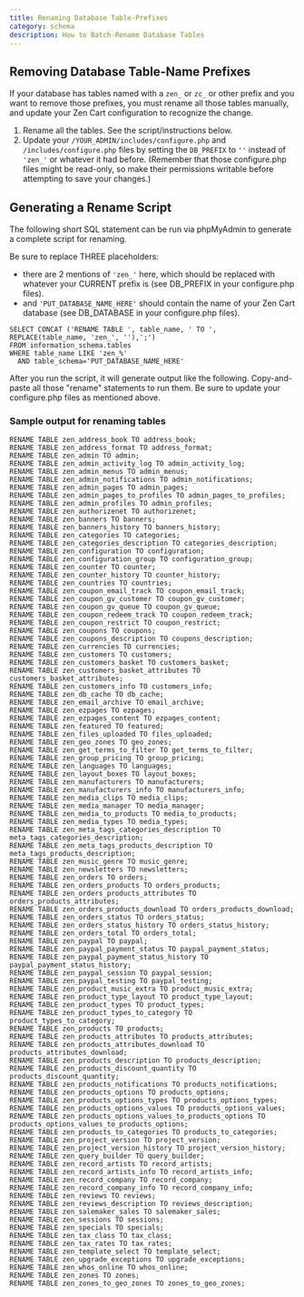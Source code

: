 ```yaml
---
title: Renaming Database Table-Prefixes
category: schema 
description: How to Batch-Rename Database Tables
---
```


## Removing Database Table-Name Prefixes

If your database has tables named with a `zen_` or `zc_` or other prefix and you want to remove those prefixes, you must rename all those tables manually, and update your Zen Cart configuration to recognize the change.

1. Rename all the tables. See the script/instructions below.
2. Update your `/YOUR_ADMIN/includes/configure.php` and `/includes/configure.php` files by setting the `DB_PREFIX` to `''` instead of `'zen_'` or whatever it had before.
 (Remember that those configure.php files might be read-only, so make their permissions writable before attempting to save your changes.)
 

## Generating a Rename Script

The following short SQL statement can be run via phpMyAdmin to generate a complete script for renaming.

Be sure to replace THREE placeholders: 
- there are 2 mentions of `'zen_'` here, which should be replaced with whatever your CURRENT prefix is (see DB_PREFIX in your configure.php files).
- and `'PUT_DATABASE_NAME_HERE'` should contain the name of your Zen Cart database (see DB_DATABASE in your configure.php files).

```
SELECT CONCAT ('RENAME TABLE ', table_name, ' TO ', REPLACE(table_name, 'zen_', ''),';')
FROM information_schema.tables
WHERE table_name LIKE 'zen_%'
  AND table_schema='PUT_DATABASE_NAME_HERE'
```

After you run the script, it will generate output like the following. Copy-and-paste all those "rename" statements to run them.
Be sure to update your configure.php files as mentioned above.

### Sample output for renaming tables
```
RENAME TABLE zen_address_book TO address_book;
RENAME TABLE zen_address_format TO address_format;
RENAME TABLE zen_admin TO admin;
RENAME TABLE zen_admin_activity_log TO admin_activity_log;
RENAME TABLE zen_admin_menus TO admin_menus;
RENAME TABLE zen_admin_notifications TO admin_notifications;
RENAME TABLE zen_admin_pages TO admin_pages;
RENAME TABLE zen_admin_pages_to_profiles TO admin_pages_to_profiles;
RENAME TABLE zen_admin_profiles TO admin_profiles;
RENAME TABLE zen_authorizenet TO authorizenet;
RENAME TABLE zen_banners TO banners;
RENAME TABLE zen_banners_history TO banners_history;
RENAME TABLE zen_categories TO categories;
RENAME TABLE zen_categories_description TO categories_description;
RENAME TABLE zen_configuration TO configuration;
RENAME TABLE zen_configuration_group TO configuration_group;
RENAME TABLE zen_counter TO counter;
RENAME TABLE zen_counter_history TO counter_history;
RENAME TABLE zen_countries TO countries;
RENAME TABLE zen_coupon_email_track TO coupon_email_track;
RENAME TABLE zen_coupon_gv_customer TO coupon_gv_customer;
RENAME TABLE zen_coupon_gv_queue TO coupon_gv_queue;
RENAME TABLE zen_coupon_redeem_track TO coupon_redeem_track;
RENAME TABLE zen_coupon_restrict TO coupon_restrict;
RENAME TABLE zen_coupons TO coupons;
RENAME TABLE zen_coupons_description TO coupons_description;
RENAME TABLE zen_currencies TO currencies;
RENAME TABLE zen_customers TO customers;
RENAME TABLE zen_customers_basket TO customers_basket;
RENAME TABLE zen_customers_basket_attributes TO customers_basket_attributes;
RENAME TABLE zen_customers_info TO customers_info;
RENAME TABLE zen_db_cache TO db_cache;
RENAME TABLE zen_email_archive TO email_archive;
RENAME TABLE zen_ezpages TO ezpages;
RENAME TABLE zen_ezpages_content TO ezpages_content;
RENAME TABLE zen_featured TO featured;
RENAME TABLE zen_files_uploaded TO files_uploaded;
RENAME TABLE zen_geo_zones TO geo_zones;
RENAME TABLE zen_get_terms_to_filter TO get_terms_to_filter;
RENAME TABLE zen_group_pricing TO group_pricing;
RENAME TABLE zen_languages TO languages;
RENAME TABLE zen_layout_boxes TO layout_boxes;
RENAME TABLE zen_manufacturers TO manufacturers;
RENAME TABLE zen_manufacturers_info TO manufacturers_info;
RENAME TABLE zen_media_clips TO media_clips;
RENAME TABLE zen_media_manager TO media_manager;
RENAME TABLE zen_media_to_products TO media_to_products;
RENAME TABLE zen_media_types TO media_types;
RENAME TABLE zen_meta_tags_categories_description TO meta_tags_categories_description;
RENAME TABLE zen_meta_tags_products_description TO meta_tags_products_description;
RENAME TABLE zen_music_genre TO music_genre;
RENAME TABLE zen_newsletters TO newsletters;
RENAME TABLE zen_orders TO orders;
RENAME TABLE zen_orders_products TO orders_products;
RENAME TABLE zen_orders_products_attributes TO orders_products_attributes;
RENAME TABLE zen_orders_products_download TO orders_products_download;
RENAME TABLE zen_orders_status TO orders_status;
RENAME TABLE zen_orders_status_history TO orders_status_history;
RENAME TABLE zen_orders_total TO orders_total;
RENAME TABLE zen_paypal TO paypal;
RENAME TABLE zen_paypal_payment_status TO paypal_payment_status;
RENAME TABLE zen_paypal_payment_status_history TO paypal_payment_status_history;
RENAME TABLE zen_paypal_session TO paypal_session;
RENAME TABLE zen_paypal_testing TO paypal_testing;
RENAME TABLE zen_product_music_extra TO product_music_extra;
RENAME TABLE zen_product_type_layout TO product_type_layout;
RENAME TABLE zen_product_types TO product_types;
RENAME TABLE zen_product_types_to_category TO product_types_to_category;
RENAME TABLE zen_products TO products;
RENAME TABLE zen_products_attributes TO products_attributes;
RENAME TABLE zen_products_attributes_download TO products_attributes_download;
RENAME TABLE zen_products_description TO products_description;
RENAME TABLE zen_products_discount_quantity TO products_discount_quantity;
RENAME TABLE zen_products_notifications TO products_notifications;
RENAME TABLE zen_products_options TO products_options;
RENAME TABLE zen_products_options_types TO products_options_types;
RENAME TABLE zen_products_options_values TO products_options_values;
RENAME TABLE zen_products_options_values_to_products_options TO products_options_values_to_products_options;
RENAME TABLE zen_products_to_categories TO products_to_categories;
RENAME TABLE zen_project_version TO project_version;
RENAME TABLE zen_project_version_history TO project_version_history;
RENAME TABLE zen_query_builder TO query_builder;
RENAME TABLE zen_record_artists TO record_artists;
RENAME TABLE zen_record_artists_info TO record_artists_info;
RENAME TABLE zen_record_company TO record_company;
RENAME TABLE zen_record_company_info TO record_company_info;
RENAME TABLE zen_reviews TO reviews;
RENAME TABLE zen_reviews_description TO reviews_description;
RENAME TABLE zen_salemaker_sales TO salemaker_sales;
RENAME TABLE zen_sessions TO sessions;
RENAME TABLE zen_specials TO specials;
RENAME TABLE zen_tax_class TO tax_class;
RENAME TABLE zen_tax_rates TO tax_rates;
RENAME TABLE zen_template_select TO template_select;
RENAME TABLE zen_upgrade_exceptions TO upgrade_exceptions;
RENAME TABLE zen_whos_online TO whos_online;
RENAME TABLE zen_zones TO zones;
RENAME TABLE zen_zones_to_geo_zones TO zones_to_geo_zones;
```

